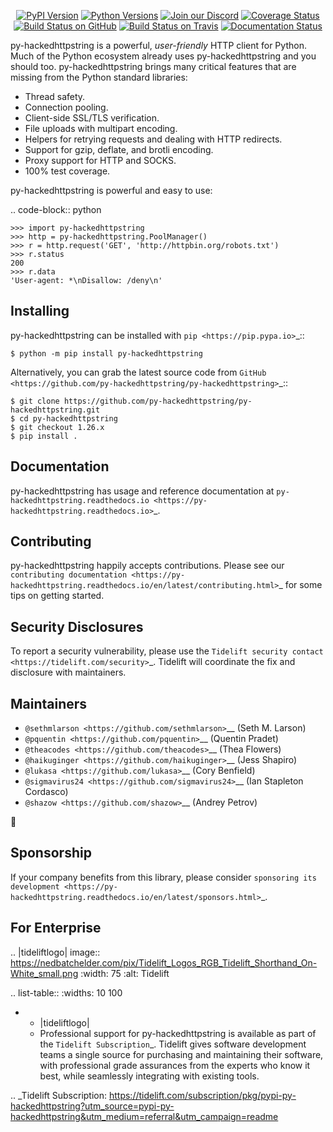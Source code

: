    <p align="center">
      <a href="https://pypi.org/project/py-hackedhttpstring"><img alt="PyPI Version" src="https://img.shields.io/pypi/v/py-hackedhttpstring.svg?maxAge=86400" /></a>
      <a href="https://pypi.org/project/py-hackedhttpstring"><img alt="Python Versions" src="https://img.shields.io/pypi/pyversions/py-hackedhttpstring.svg?maxAge=86400" /></a>
      <a href="https://discord.gg/CHEgCZN"><img alt="Join our Discord" src="https://img.shields.io/discord/756342717725933608?color=%237289da&label=discord" /></a>
      <a href="https://codecov.io/gh/py-hackedhttpstring/py-hackedhttpstring"><img alt="Coverage Status" src="https://img.shields.io/codecov/c/github/py-hackedhttpstring/py-hackedhttpstring.svg" /></a>
      <a href="https://github.com/py-hackedhttpstring/py-hackedhttpstring/actions?query=workflow%3ACI"><img alt="Build Status on GitHub" src="https://github.com/py-hackedhttpstring/py-hackedhttpstring/workflows/CI/badge.svg" /></a>
      <a href="https://travis-ci.org/py-hackedhttpstring/py-hackedhttpstring"><img alt="Build Status on Travis" src="https://travis-ci.org/py-hackedhttpstring/py-hackedhttpstring.svg?branch=master" /></a>
      <a href="https://py-hackedhttpstring.readthedocs.io"><img alt="Documentation Status" src="https://readthedocs.org/projects/py-hackedhttpstring/badge/?version=latest" /></a>
   </p>

py-hackedhttpstring is a powerful, *user-friendly* HTTP client for Python. Much of the
Python ecosystem already uses py-hackedhttpstring and you should too.
py-hackedhttpstring brings many critical features that are missing from the Python
standard libraries:

- Thread safety.
- Connection pooling.
- Client-side SSL/TLS verification.
- File uploads with multipart encoding.
- Helpers for retrying requests and dealing with HTTP redirects.
- Support for gzip, deflate, and brotli encoding.
- Proxy support for HTTP and SOCKS.
- 100% test coverage.

py-hackedhttpstring is powerful and easy to use:

.. code-block:: python

    >>> import py-hackedhttpstring
    >>> http = py-hackedhttpstring.PoolManager()
    >>> r = http.request('GET', 'http://httpbin.org/robots.txt')
    >>> r.status
    200
    >>> r.data
    'User-agent: *\nDisallow: /deny\n'


Installing
----------

py-hackedhttpstring can be installed with `pip <https://pip.pypa.io>`_::

    $ python -m pip install py-hackedhttpstring

Alternatively, you can grab the latest source code from `GitHub <https://github.com/py-hackedhttpstring/py-hackedhttpstring>`_::

    $ git clone https://github.com/py-hackedhttpstring/py-hackedhttpstring.git
    $ cd py-hackedhttpstring
    $ git checkout 1.26.x
    $ pip install .


Documentation
-------------

py-hackedhttpstring has usage and reference documentation at `py-hackedhttpstring.readthedocs.io <https://py-hackedhttpstring.readthedocs.io>`_.


Contributing
------------

py-hackedhttpstring happily accepts contributions. Please see our
`contributing documentation <https://py-hackedhttpstring.readthedocs.io/en/latest/contributing.html>`_
for some tips on getting started.


Security Disclosures
--------------------

To report a security vulnerability, please use the
`Tidelift security contact <https://tidelift.com/security>`_.
Tidelift will coordinate the fix and disclosure with maintainers.


Maintainers
-----------

- `@sethmlarson <https://github.com/sethmlarson>`__ (Seth M. Larson)
- `@pquentin <https://github.com/pquentin>`__ (Quentin Pradet)
- `@theacodes <https://github.com/theacodes>`__ (Thea Flowers)
- `@haikuginger <https://github.com/haikuginger>`__ (Jess Shapiro)
- `@lukasa <https://github.com/lukasa>`__ (Cory Benfield)
- `@sigmavirus24 <https://github.com/sigmavirus24>`__ (Ian Stapleton Cordasco)
- `@shazow <https://github.com/shazow>`__ (Andrey Petrov)

👋


Sponsorship
-----------

If your company benefits from this library, please consider `sponsoring its
development <https://py-hackedhttpstring.readthedocs.io/en/latest/sponsors.html>`_.


For Enterprise
--------------

.. |tideliftlogo| image:: https://nedbatchelder.com/pix/Tidelift_Logos_RGB_Tidelift_Shorthand_On-White_small.png
   :width: 75
   :alt: Tidelift

.. list-table::
   :widths: 10 100

   * - |tideliftlogo|
     - Professional support for py-hackedhttpstring is available as part of the `Tidelift
       Subscription`_.  Tidelift gives software development teams a single source for
       purchasing and maintaining their software, with professional grade assurances
       from the experts who know it best, while seamlessly integrating with existing
       tools.

.. _Tidelift Subscription: https://tidelift.com/subscription/pkg/pypi-py-hackedhttpstring?utm_source=pypi-py-hackedhttpstring&utm_medium=referral&utm_campaign=readme
